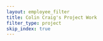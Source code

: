```yaml
---
layout: employee_filter
title: Colin Craig's Project Work
filter_type: project
skip_index: true
---
```

